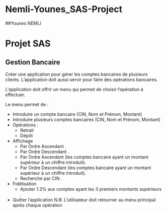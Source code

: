 
# Nemli-Younes_SAS-Project

##Younes NEMLI

# Projet SAS

## Gestion Bancaire

Créer une application pour gérer les comptes bancaires de plusieurs clients. L’application doit aussi servir pour faire des opérations bancaires.

L'application doit offrir un menu qui permet de choisir l’opération à effectuer.


Le menu permet de :
+ Introduire un compte bancaire (CIN, Nom et Prénom, Montant)
+ Introduire plusieurs comptes bancaires (CIN, Nom et Prénom, Montant)
+ Opérations :
  - Retrait
  - Dépôt
+ Affichage
  - Par Ordre Ascendant .
  - Par Ordre Descendant .
  - Par Ordre Ascendant (les comptes bancaire ayant un montant supérieur à un chiffre introduit).
  - Par Ordre Descendant (les comptes bancaire ayant un montant supérieur à un chiffre introduit).
  - Recherche par CIN .
+ Fidélisation
  - Ajouter 1.3% aux comptes ayant les 3 premiers montants supérieurs .
+ Quitter l’application
N.B: L’utilisateur doit retourner au menu principal après chaque opération
